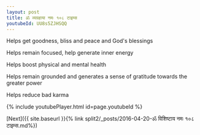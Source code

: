 ```yaml
---
layout: post
title: ॐ व्यग्रहाया नमः १०८ टाइम्स
youtubeId: UU8s5ZJHSQQ
---
```

 
 
Helps get goodness, bliss and peace and God's blessings
 
Helps remain focused, help generate inner energy 
 
Helps boost physical and mental health 
 
Helps remain grounded and generates a sense of gratitude towards the greater power 
 
Helps reduce bad karma
 
 
 
 


{% include youtubePlayer.html id=page.youtubeId %}
 
[Next]({{ site.baseurl }}{% link  split2/_posts/2016-04-20-ॐ विशिष्टाय नमः १०८ टाइम्स.md%})
 

